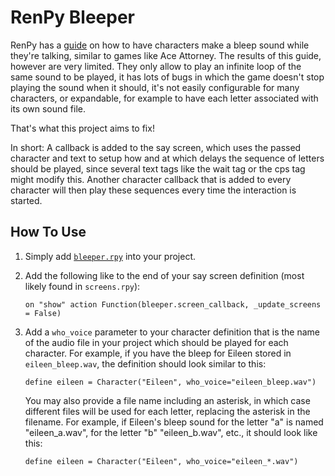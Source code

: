 # RenPy Bleeper

RenPy has a [guide](https://www.renpy.org/wiki/renpy/doc/cookbook/Expanded_Text_Bleeps) on how to have characters make a bleep sound while they're talking, similar to games like Ace Attorney. The results of this guide, however are very limited. They only allow to play an infinite loop of the same sound to be played, it has lots of bugs in which the game doesn't stop playing the sound when it should, it's not easily configurable for many characters, or expandable, for example to have each letter associated with its own sound file.

That's what this project aims to fix!

In short: A callback is added to the say screen, which uses the passed character and text to setup how and at which delays the sequence of letters should be played, since several text tags like the wait tag or the cps tag might modify this. Another character callback that is added to every character will then play these sequences every time the interaction is started.

## How To Use
1. Simply add [`bleeper.rpy`](bleeper.rpy) into your project.
2. Add the following like to the end of your say screen definition (most likely found in `screens.rpy`):
   ```renpy
   on "show" action Function(bleeper.screen_callback, _update_screens = False)
   ```
3. Add a `who_voice` parameter to your character definition that is the name of the audio file in your project which should be played for each character. For example, if you have the bleep for Eileen stored in `eileen_bleep.wav`, the definition should look similar to this:
   ```renpy
   define eileen = Character("Eileen", who_voice="eileen_bleep.wav")
   ```

   You may also provide a file name including an asterisk, in which case different files will be used for each letter, replacing the asterisk in the filename. For example, if Eileen's bleep sound for the letter "a" is named "eileen_a.wav", for the letter "b" "eileen_b.wav", etc., it should look like this:
   ```renpy
   define eileen = Character("Eileen", who_voice="eileen_*.wav")
   ``` 
